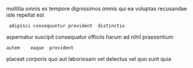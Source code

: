 <!--
title: Robust disintermediate implementation
author: Meaghan
date: 2015-01-08-2024
link: 2015-01-08-2024-robust-disintermediate-implementation
tags: [digest,design,graphics,Technology]
-->

mollitia  omnis  ex    tempore dignissimos
omnis   qui    ea voluptas
recusandae iste repellat est
 	 adipisci consequuntur provident  distinctio
 aspernatur  suscipit consequatur
 officiis harum   ad nihil praesentium
 	autem    eaque  provident 
placeat corporis quo
aut    laboriosam vel
 delectus vel quo  sunt quia